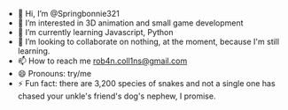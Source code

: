 - 👋 Hi, I’m @Springbonnie321
- 👀 I’m interested in 3D animation and small game development
- 🌱 I’m currently learning Javascript, Python
- 💞️ I’m looking to collaborate on nothing, at the moment, because I'm still learning.
- 📫 How to reach me rob4n.coll1ns@gmail.com
- 😄 Pronouns: try/me
- ⚡ Fun fact: there are 3,200 species of snakes and not a single one has chased your unkle's friend's dog's nephew, I promise.

<!---
Springbonnie321/Springbonnie321 is a ✨ special ✨ repository because its `README.md` (this file) appears on your GitHub profile.
You can click the Preview link to take a look at your changes.
--->
